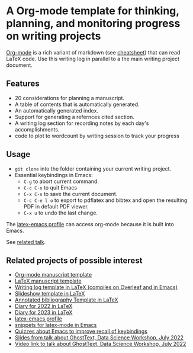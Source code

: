 # A Org-mode template for thinking, planning, and monitoring progress on writing projects 

[Org-mode](https://orgmode.org/) is a rich variant of markdown (see [cheatsheet](https://devhints.io/org-mode)) that can read LaTeX code.
Use this writing log in parallel to a the main writing project document.

## Features

- 20 considerations for planning a manuscript.
- A table of contents that is automatically generated.
- An automatically generated index.
- Support for generating a refernces cited section.
- A writing log section for recording notes by each day's accomplishments.
- code to plot to wordcount by writing session to track your progress

## Usage

- `git clone` into the folder containing your current writing project.
- Essential keybindings in Emacs:
  + `C-g` to abort current command.
  + `C-c C-x` to quit Emacs
  + `C-x C-s` to save the current document.
  + `C-c C-e l o` to export to pdflatex and bibtex and open the resulting PDF in default PDF viewer.
  + `C-x u` to undo the last change.

The [latex-emacs profile](https://github.com/MooersLab/latex-emacs) can access org-mode because it is built into Emacs.

See [related talk](https://github.com/MooersLab/BerlinEmacsAugust2022).

## Related projects of possible interest

- [Org-mode manuscript template](https://github.com/MooersLab/manuscriptInOrg)
- [LaTeX manuscript template](https://github.com/MooersLab/manuscriptInLaTeX)
- [Writing log template in LaTeX (compiles on Overleaf and in Emacs)](https://github.com/MooersLab/writingLogTemplate)
- [Slideshow template in LaTeX](https://github.com/MooersLab/slideshowTemplateLaTeX)
- [Annotated bibliography Template in LaTeX](https://github.com/MooersLab/annotatedBibliography)
- [Diary for 2022 in LaTeX](https://github.com/MooersLab/diary2022inLaTeX)
- [Diary for 2023 in LaTeX](https://github.com/MooersLab/diary2023inLaTeX)
- [latex-emacs profile](https://github.com/MooersLab/latex-emacs)
- [snippets for latex-mode in Emacs](https://github.com/MooersLab/snippet-latex-mode)
- [Quizzes about Emacs to improve recall of keybindings](https://github.com/MooersLab/qemacs)
- [Slides from talk about GhostText, Data Science Workshop, July 2022](https://github.com/MooersLab/DSW22ghosttext)
- [Video link to talk about GhostText, Data Science Workshop, July 2022](https://mediasite.ouhsc.edu/Mediasite/Channel/python/watch/4da0872f028c4255ae12935655e911321d)
